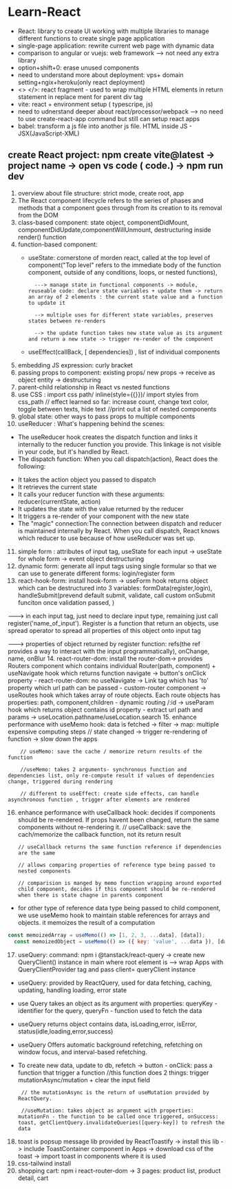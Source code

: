 # Learn-React

- React: library to create UI working with multiple libraries to manage different functions to create single page application
- single-page application: rewrite current web page with dynamic data
- comparison to angular or vuejs: web framework --> not need any extra library
- option+shift+0: erase unused components
- need to understand more about deployment: vps+ domain setting+ngix+heroku(only react deployment)
- <> </>: react fragment - used to wrap multiple HTML elements in return statement in replace ment for parent div tag
- vite: react + environment setup ( typescripe, js)
- need to udnerstand deeper about react/processor/webpack --> no need to use create-react-app command but still can setup react apps
- babel: transform a js file into another js file. HTML inside JS - JSX(JavaScript-XML)
## create React project: npm create vite@latest -> project name -> open vs code ( code.) -> npm run dev

1. overview about file structure: strict mode, create root, app
2. The React component lifecycle refers to the series of phases and methods that a component goes through from its creation to its removal from the DOM
3. class-based component: state object, componentDidMount, componentDidUpdate,componentWillUnmount, destructuring inside render() function
4. function-based component: 
    - useState: cornerstone of morden react, called at the top level of component("Top level" refers to the immediate body of the function component, outside of any conditions, loops, or nested functions),
            
            ---> manage state in functional components -> module, reuseable code: declare state variables + update them -> return an array of 2 elements : the current state value and a function to update it
            
            --> multiple uses for different state variables, preserves states between re-renders
            
            --> the update function takes new state value as its argument and return a new state -> trigger re-render of the component
            
    -  useEffect(callBack, [ dependencies]) , list of individual components
5. embedding JS expression: curly bracket
6. passing props to component: existing props/ new props -> receive as object entity -> destructuring
7. parent-child relationship in React vs nested functions
8.  use CSS : import css path/ inline(style={{}})/ import styles from css_path
            // effect learned so far: increase count, change text color, toggle between texts, hide text
            //print out a list of nested components
9. global state: other ways to pass props to multiple components  
10.  useReducer :
 What's happening behind the scenes:
-  The useReducer hook creates the dispatch function and links it internally to the reducer function you provide. This linkage is not visible in your code, but it's handled by React.
-  The dispatch function:
 When you call dispatch(action), React does the following:
* It takes the action object you passed to dispatch
* It retrieves the current state
* It calls your reducer function with these arguments: reducer(currentState, action)
* It updates the state with the value returned by the reducer
* It triggers a re-render of your component with the new state
* The "magic" connection:The connection between dispatch and reducer is maintained internally by React. When you call dispatch, React knows which reducer to use because of how useReducer was set up. 

11. simple form : attributes of input tag, useState for each input -> useState for whole form -> event object destructuring
12. dynamic form: generate all input tags using single formular so that we can use to generate different forms: login/register form
13. react-hook-form: install hook-form -> useForm hook returns object which can be destructured into 3 variables: formData(register,login), handleSubmit(prevend default submit, validate, call custom onSubmit funciton once validation passed, )

   ---> in each input tag, just need to declare input type, remaining just call register('name_of_input'). Register is a function that return an objects, use spread operator to spread all properties of this object onto input tag

   ---> properties of object returned by register function: refs(the ref provides a way to interact with the input programmatically), onChange, name, onBlur
14.  react-router-dom: install the router-dom-> provides Routers component which contains individual Router(path, component) + useNavigate hook which returns function navigate -> button's onClick property
    - react-router-dom: no useNavigate -> Link tag which has 'to' property which url path can be passed
    - custom-router component -> useRoutes hook which takes array of route objects. Each route objects has properties: path, component,children
    - dynamic routing /:id -> useParam hook which returns object contains id property
    -  extract url path and params -> useLocation.pathname/useLocation.search
15. enhance performance with useMemo hook: data is fetched -> filter -> map: multiple expensive computing steps 
        // state changed -> trigger re-rendering of function -> slow down the apps

        // useMemo: save the cache / memorize return results of the function

        //useMemo: takes 2 arguments- synchronous function and dependencies list, only re-compute result if values of dependencies change, triggered during rendering 

        // different to useEffect: create side effects, can handle asynchronous function , trigger after elements are rendered

16. enhance performance with useCallback hook: decides if components should be re-rendered. If props havent been changed, return the same components without re-rendering it.
        // useCallback: save the cach/memorize the callback function, not its return result

        // useCallback returns the same function reference if dependencies are the same

        // allows comparing properties of reference type being passed to nested components

        // comparision is manged by memo function wrapping around exported child component, decides if this component should be re-rendered when there is state chagne in parents component

- for other type of reference data type being passed to child component, we use useMemo hook to maintain stable references for arrays and objects. it memoizes the result of a computation
```js
const memoizedArray = useMemo(() => [1, 2, 3, ...data], [data]);
  const memoizedObject = useMemo(() => ({ key: 'value', ...data }), [data]);
```
17. useQuery: command: npm i @tanstack/react-query -> create new QueryClient() instance in main where root element is --> wrap Apps with QueryClientProvider tag and pass client= queryClient instance
-  useQuery: provided by ReactQuery, used for data fetching, caching, updating, handling loading, error state
- use Query takes an object as its argument with properties: queryKey - identifier for the query, queryFn - function used to fetch the data
-  useQuery returns object contains data, isLoading,error, isError, status(idle,loading,error,success)
- useQuery Offers automatic background refetching, refetching on window focus, and interval-based refetching.
-  To create new data, update to db, refetch -> button - onClick: pass a function that trigger a function
        //this function does 2 things: trigger mutationAsync/mutation + clear the input field

        // the mutationAsync is the return of useMutation provided by ReactQuery. 

        //useMutation: takes object as argument with properties: mutationFn - the function to be called once triggered, onSuccess: toast, getClientQuery.invalidateQueries([query-key]) to refresh the data

18. toast is popsup message lib provided by ReactToastify -> install this lib -> include ToastContainer component in Apps -> download css of the toast -> import toast in components where it is used
19.  css-tailwind install
20.  shopping cart: npm i react-router-dom -> 3 pages: product list, product detail, cart



